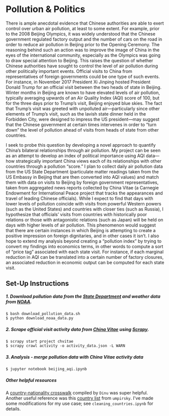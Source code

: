 # Pollution & Politics	

There is ample anecdotal evidence that Chinese authorities are able to exert control over urban air pollution, at least to some extent. For example, prior to the 2008 Beijing Olympics, it was widely understood that the Chinese government regulated factory output and the number of cars on the road in order to reduce air pollution in Beijing prior to the Opening Ceremony. The reasoning behind such an action was to improve the image of China in the eyes of the international community, especially as the Olympics was going to draw special attention to Beijing. This raises the question of whether Chinese authorities have sought to control the level of air pollution during other politically important events. Official visits to China from representatives of foreign governments could be one type of such events. For instance, in November 2017 President Xi Jinping hosted President Donald Trump for an official visit between the two heads of state in Beijing. Winter months in Beijing are known to have elevated levels of air pollution, typically averaging upwards of an Air Quality Index (AQI) score of 100, but for the three days prior to Trump’s visit, Beijing enjoyed blue skies. The fact that Trump’s visit was greeted with unpolluted air—particularly since other elements of Trump’s visit, such as the lavish state dinner held in the Forbidden City, were designed to impress the US president—may suggest that the Chinese government at certain times intervenes in order to “turn down” the level of pollution ahead of visits from heads of state from other countries. 

I seek to probe this question by developing a novel approach to quantify China’s bilateral relationships through air pollution. My project can be seen as an attempt to develop an index of political importance using AQI data—how strategically important China views each of its relationships with other countries through a pollution “score.” I plan to collect daily air pollution data from the US State Department (particulate matter readings taken from the US Embassy in Beijing that are then converted into AQI values) and match them with data on visits to Beijing by foreign government representatives, taken from aggregated news reports collected by China Vitae (a Carnegie Endowment for International Peace project that tracks the appearances and travel of leading Chinese officials). While I expect to find that days with lower levels of pollution coincide with visits from powerful Western powers (such as the United States) and countries with closer ties (such as Russia), I hypothesize that officials’ visits from countries with historically poor relations or those with antagonistic relations (such as Japan) will be held on days with higher levels of air pollution. This phenomenon would suggest that there are certain instances in which Beijing is attempting to create a positive impression on foreign dignitaries, and in other cases it isn’t. I also hope to extend my analysis beyond creating a “pollution index” by trying to convert my findings into economics terms, in other words to compute a sort of “price tag” associated with each state visit. For instance, if each marginal reduction in AQI can be translated into a certain number of factory closures, an associated reduction in economic output can be computed for each state visit. 

## Set-Up Instructions

##### 1. Download pollution data from the [State Department](https://airnow.gov/index.cfm?action=airnow.global_summary#China$Beijing) and weather data from [NOAA](https://www.ncdc.noaa.gov/isd).

```
$ bash download_pollution_data.sh
$ python download_noaa_data.py
```

##### 2. Scrape official visit activity data from [China Vitae](http://chinavitae.com/) using [Scrapy](https://docs.scrapy.org/en/latest/#).

```
$ scrapy start project chvitae 
$ scrapy crawl activity -o activity_data.json -L WARN
```

##### 3. Analysis - merge pollution data with China Vitae activity data

```
$ jupyter notebook beijing_aqi.ipynb
```

##### Other helpful resources

A [country-nationality crosswalk](https://github.com/Dinu/country-nationality-list/blob/master/countries.csv) compiled by `Dinu` was super helpful. Another useful reference was this [country list](https://github.com/umpirsky/country-list/) from `umpirsky`. I've made some modifications for my use case; see `cleaning_countries.ipynb` for details. 




